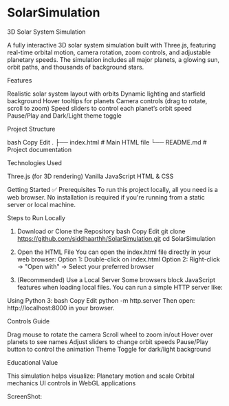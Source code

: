 # SolarSimulation

3D Solar System Simulation

A fully interactive 3D solar system simulation built with Three.js, featuring real-time orbital motion, camera rotation, zoom controls, and adjustable planetary speeds. The simulation includes all major planets, a glowing sun, orbit paths, and thousands of background stars.

Features

Realistic solar system layout with orbits
Dynamic lighting and starfield background
Hover tooltips for planets
Camera controls (drag to rotate, scroll to zoom)
Speed sliders to control each planet’s orbit speed
Pause/Play and Dark/Light theme toggle

Project Structure

bash
Copy
Edit
.
├── index.html       # Main HTML file
└── README.md        # Project documentation

Technologies Used

Three.js (for 3D rendering)
Vanilla JavaScript
HTML & CSS

Getting Started
✅ Prerequisites
To run this project locally, all you need is a web browser. No installation is required if you're running from a static server or local machine.

Steps to Run Locally
1. Download or Clone the Repository
bash
Copy
Edit
git clone https://github.com/siddhaarthh/SolarSimulation.git
cd SolarSimulation
2. Open the HTML File
You can open the index.html file directly in your web browser:
Option 1: Double-click on index.html
Option 2: Right-click → "Open with" → Select your preferred browser

3. (Recommended) Use a Local Server
Some browsers block JavaScript features when loading local files. You can run a simple HTTP server like:

Using Python 3:
bash
Copy
Edit
python -m http.server
Then open: http://localhost:8000 in your browser.


Controls Guide

Drag mouse to rotate the camera
Scroll wheel to zoom in/out
Hover over planets to see names
Adjust sliders to change orbit speeds
Pause/Play button to control the animation
Theme Toggle for dark/light background


Educational Value

This simulation helps visualize:
Planetary motion and scale
Orbital mechanics
UI controls in WebGL applications

ScreenShot:

